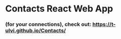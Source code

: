 # Contacts  React Web App
### (for your connections), check out: https://t-ulvi.github.io/Contacts/
